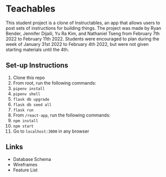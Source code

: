 # Teachables
This student project is a clone of Instructables, an app that allows users to post sets of instructions for building things. The project was made by Ryan Bender, Jennifer Dijaili, Yu Ra Kim, and Nathaniel Tseng from February 7th 2022 to February 11th 2022. Students were encouraged to plan during the week of January 31st 2022 to February 4th 2022, but were not given starting materials until the 4th.

## Set-up Instructions
1. Clone this repo
2. From root, run the following commands:
  1. `pipenv install`
  2. `pipenv shell`
  3. `flask db upgrade`
  4. `flask db seed all`
  5. `flask run`
3. From `/react-app`, run the following commands:
  1. `npm install`
  2. `npm start`
4. Go to `localhost:3000` in any browser

## Links
- Database Schema
- Wireframes
- Feature List
